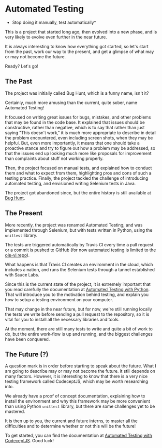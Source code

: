 # Automated Testing

* Stop doing it manually, test automatically*

This is a project that started long ago, then evolved into a new phase, and is very likely to evolve even further in the near future.

It is always interesting to know how everything got started, so let's start from the past, work our way to the present, and get a glimpse of what may or may not become the future.

Ready? Let's go!

## The Past

The project was initially called Bug Hunt, which is a funny name, isn't it?

Certainly, much more amusing than the current, quite sober, name Automated Testing!  

It focused on writing great issues for bugs, mistakes, and other problems that may be found in the code base. It explained that issues should be constructive, rather than negative, which is to say that rather than just saying "This doesn't work," it is much more appropriate to describe in detail the problem encountered, even including screen shots, when they may be helpful. But, even more importantly, it means that one should take a proactive stance and try to figure out how a problem may be addressed, so that the issues end up looking much more like proposals for improvement than complaints about stuff not working properly.

Then, the project focused on manual tests, and explained how to conduct them and what to expect from them, highlighting pros and cons of such a testing practice. Finally, the project tackled the challenge of introducing automated testing, and envisioned writing Selenium tests in Java.

The project got abandoned since, but the entire history is still available at [Bug Hunt](vi-bug-hunt.md).

## The Present

More recently, the project was renamed Automated Testing, and was implemented through Selenium, but with tests written in Python, using the `unittest` library.  

The tests are triggered automatically by Travis CI every time a pull request or a commit is pushed to GitHub (for now automated testing is limited to the [ole-vi repo](https://github.com/ole-vi/BeLL-Apps)).

What happens is that Travis CI creates an environment in the cloud, which includes a nation, and runs the Selenium tests through a tunnel established with Sauce Labs.

Since this is the current state of the project, it is extremely important that you read carefully the documentation at [Automated Testing with Python](vi-automated-testing-python.md). That will introduce you to the motivation behind testing, and explain you how to setup a testing environment on your computer.

That may change in the near future, but for now, we're still running locally the tests we write before sending a pull request to the repository, so it is vital for you to install all the necessary libraries and tools.

At the moment, there are still many tests to write and quite a bit of work to do, but the entire work-flow is up and running, and the biggest challenges have been conquered.

## The Future (?)

A question mark is in order before starting to speak about the future. What I am going to describe may or may not become the future. It still depends on many factors.
However, it is interesting to know that there is a very nice testing framework called CodeceptJS, which may be worth researching into.

We already have a proof of concept documentation, explaining how to install the environment and why this framework may be more convenient than using Python `unittest` library, but there are some challenges yet to be mastered.

It is then up to you, the current and future interns, to master all the difficulties and to determine whether or not this will be the future!

To get started, you can find the documentation at [Automated Testing with CodeceptJS](vi-automated-testing-code-ceptjs.md). Good luck!